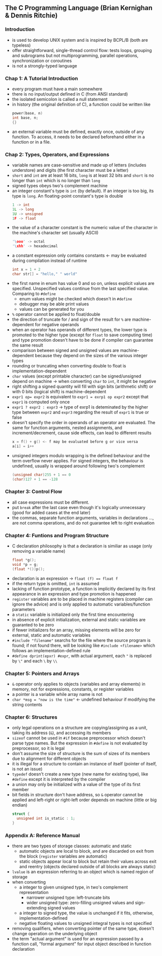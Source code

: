 ## The C Programming Language (Brian Kernighan & Dennis Ritchie)

### Introduction

- is used to develop UNIX system and is inspired by BCPL/B (both are typeless)
- offer straightforward, single-thread control flow: tests loops, grouping and subrograms but not multiprogramming, parallel operations, synchronization or coroutines
- is not a strongly-typed language

### Chap 1: A Tutorial Introduction

- every program must have a main somewhere
- there is no input/output defined in C (from ANSI standard)
- the isolated semicolon is called a null statement
- in history (the original definition of C), a function could be written like
  ```c
  power(base, n)
  int base, n;
  {}
  ```
- an external variable must be defined, exactly once, outside of any function. To access, it needs to be declared beforehand either in a function or in a file.

### Chap 2: Types, Operators, and Expressions

- variable names are case-sensitive and made up of letters (includes understore) and digits (the first character must be a letter)
- `short` and `int` are at least 16 bits, `long` is at least 32 bits and `short` is no longer than `int` which is no longer than `long`
- signed types obeys two's complement machine
- an integer constant's type is `int` (by default). If an integer is too big, its type is `long`. An floating-point constant's type is double
  ```c
  1 -> int
  1L -> long
  1U -> unsigned
  1F -> float
  ```
- the value of a character constant is the numeric value of the character in the machine's character set (usually ASCII)
  ```c
  '\ooo' -> octal
  '\xhh' -> hexadecimal
  ```
- a constant expression only contains constants <- may be evaluated during compilation instead of runtime
  ```c
  int x = 1 + 2
  char str[] = "hello," " world"
  ```
- the first name in enum has value 0 and so on, unless explicit values are specified. Unspecified values continue from the last specified value. Comparing to `#define`
  - enum values might be checked which doesn't in `#define`
  - debugger may be able print values
  - values can be generated for you
- `%` operator cannot be applied to float/double
- the direction of truncate for / and sign of the result for `%` are machine-dependent for negative operands
- when an operator has operands of different types, the lower type is promoted to the higher type (except for `float` to save computing time) and type promotion doesn't have to be done if compiler can guarantee the same result
- comparison between signed and unsigned values are machine-dependent because they depend on the sizes of the various integer types
- rounding or truncating when converting double to float is implementation-dependent
- `char` values (except printable character) can be signed/unsigned depend on machine -> when converting `char` to `int`, it might be negative
- right shifting a signed quantity will fill with sign bits (arithmetic shift) or with 0 bits (logical shift) is machine-dependent
- `expr1 op= expr2` is equivalent to `expr1 = exrp1 op expr2` except that `expr1` is computed only once
- `expr1 ? expr2 : expr3` -> type of exrp1 is deteminated by the higher type between `expr2` and `expr3` regarding the result of `expr1` is true or false
- doesn't specify the order in operands of an operator are evaluated. The same for function arguments, nested assignments, and increment/decrement, cause side effects, can lead to different results
  ```c
  x = f() + g() <- f may be evaluated before g or vice versa
  a[i] = i++
  ```
- unsigned integers modulo wrapping is the defined behaviour and the term overflow never applies. For signed integers, the behaviour is undefined, usually is wrapped around following two's complement
  ```c
  (unsigned char)255 + 1 == 0
  (char)127 + 1 == -128
  ```

### Chapter 3: Control Flow

- all case expressions must be different.
- put `break` after the last case even though it's logically unnecessary (good for added cases at the end later)
- the commas, separate function arguments, variables in declarations ..., are not comma operations, and do not guarantee left to right evaluation

### Chapter 4: Funtions and Program Structure

- C declaration philosophy is that a declaration is similiar as usage (only removing a variable name)
  ```c
  float *g();
  void *p = g;
  (float *())p();
  ```
- declaration is an expression -> `float (f) == float f`
- if the return type is omitted, `int` is assumed
- lacking of function prototype, a function is implicitly declared by its first appearance in an expression and type promotion is happened
- `register` variables are to be placed in machine registers (compiler can ignore the advice) and is only applied to automatic variables/function parameters
- a `static` variable is initialized only the first time encountering
- in absence of explicit initialization, external and static variables are guaranted to be zero
- if fewer initializers for an array, missing elements will be zero for external, static and automatic variables
- `#include "filename"` searchs for the file where the source program is found; if not found there, will be looking like `#include <filename>` which follows an implementation-defined rule
- `#define dprint(epxr) #expr`, with actual argument, each `"` is replaced by `\"` and each `\` by `\\`

### Chapter 5: Pointers and Arrays

- `&` operator only applies to objects (variables and array elements) in memory, not for expressions, constants, or register variables
- a pointer is a variable while array name is not
- `char *msg = "now is the time"` <- undefined behaviour if modifying the string contents

### Chapter 6: Structures

- only legal operations on a structure are copying/assigning as a unit, taking its address (`&`), and accessing its members
- `sizeof` cannot be used in `#if` because preprocessor which doesn't parse type names. But the expression in `#define` is not evaluated by preprocessor, so it is legal
- don't assume the size of structure is the sum of sizes of its members due to alignment for different objects
- it is illegal for a structure to contain an instance of itself (pointer of itself, is not an issue)
- `typedef` doesn't create a new type (new name for existing type), like `#define` except it is interpreted by the compiler
- a union may only be initialized with a value of the type of its first member
- bit fields in structure don't have address, so `&` operator cannot be applied and left-right or right-left order depends on machine (little or big endian)
  ```c
  struct {
    unsigned int is_static : 1;
  }
  ```

### Appendix A: Reference Manual

- there are two types of storage classes: automatic and static
  - automatic objects are local to block, and are discarded on exit from the block (`register` variables are automatic)
  - static objects appear local to block but retain their values across exit and reentry (objects declared outside of all blocks are always static)
- `lvalue` is an expression referring to an object which is named region of storage
- when converting
  - a integer to given unsigned type, in two's complement representation
    - narrower unsigned type: left-truncate bits
    - wider unsigned type: zero-filling unsigned values and sign-extending signed values
  - a integer to signed type, the value is unchanged if it fits, otherwise, implementation-defined
  - negative floating values to unsigned integral types is not specified
- removing qualifiers, when converting pointer of the same type, doesn't change operation on the underlying object
- the term "actual argument" is used for an expression passed by a function call, "formal argument" for input object described in function declaration
